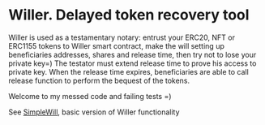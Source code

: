 # Willer. Delayed token recovery tool

Willer is used as a testamentary notary: entrust your ERC20, NFT or ERC1155 tokens to Willer smart contract,  make the will setting up beneficiaries addresses, shares and release time, then try not to lose your private key=)
The testator must extend release time to prove his access to private key. When the release time  expires, beneficiaries are able to call release function to perform the bequest of the tokens.

Welcome to my messed code and failing tests =)

See [SimpleWill](https://github.com/DimaKush/SimpleWill), basic version of Willer functionality
